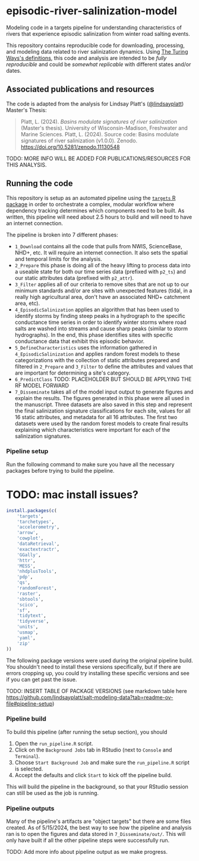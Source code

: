 # episodic-river-salinization-model
Modeling code in a targets pipeline for understanding characteristics of rivers that experience episodic salinization from winter road salting events.

This repository contains reproducible code for downloading, processing, and modeling data related to river salinization dynamics. Using [The Turing Ways's definitions](https://the-turing-way.netlify.app/reproducible-research/overview/overview-definitions), this code and analysis are intended to be *fully reproducible* and could be *somewhat replicable* with different states and/or dates. 

## Associated publications and resources

The code is adapted from the analysis for Lindsay Platt's ([@lindsayplatt](https://github.com/lindsa%5D(https://github.com/lindsayplatt))) Master's Thesis:

> Platt, L. (2024). *Basins modulate signatures of river salinization* (Master's thesis). University of Wisconsin-Madison, Freshwater and Marine Sciences.
> Platt, L. (2024). Source code: Basins modulate signatures of river salinization (v1.0.0). Zenodo. https://doi.org/10.5281/zenodo.11130548

TODO: MORE INFO WILL BE ADDED FOR PUBLICATIONS/RESOURCES FOR THIS ANALYSIS.

## Running the code 

This repository is setup as an automated pipeline using the [`targets` R package](https://books.ropensci.org/targets/) in order to orchestrate a complex, modular workflow where dependency tracking determines which components need to be built. As written, this pipeline will need about 2.5 hours to build and will need to have an internet connection.

The pipeline is broken into 7 different phases:

* `1_Download` contains all the code that pulls from NWIS, ScienceBase, NHD+, etc. It will require an internet connection. It also sets the spatial and temporal limits for the analysis.
* `2_Prepare` this phase is doing all of the heavy lifting to process data into a useable state for both our time series data (prefixed with `p2_ts`) and our static attributes data (prefixed with `p2_attr`).
* `3_Filter` applies all of our criteria to remove sites that are not up to our minimum standards and/or are sites with unexpected features (tidal, in a really high agricultural area, don't have an associated NHD+ catchment area, etc).
* `4_EpisodicSalinization` applies an algorithm that has been used to identify storms by finding steep peaks in a hydrograph to the specific conductance time series in order to identify winter storms where road salts are washed into streams and cause sharp peaks (similar to storm hydrographs). In the end, this phase identifies sites with specific conductance data that exhibit this episodic behavior.
* `5_DefineCharacteristics` uses the information gathered in `4_EpisodicSalinization` and applies random forest models to these categorizations with the collection of static attributes prepared and filtered in `2_Prepare` and `3_Filter` to define the attributes and values that are important for determining a site's category.
* `6_PredictClass` TODO: PLACEHOLDER BUT SHOULD BE APPLYING THE RF MODEL FORWARD
* `7_Disseminate` takes all of the model input output to generate figures and explain the results. The figures generated in this phase were all used in the manuscript. Three datasets are also saved in this step and represent the final salinization signature classifications for each site, values for all 16 static attributes, and metadata for all 16 attributes. The first two datasets were used by the random forest models to create final results explaining which characteristics were important for each of the salinization signatures.

### Pipeline setup

Run the following command to make sure you have all the necessary packages before trying to build the pipeline.

# TODO: mac install issues?

``` r
install.packages(c(
    'targets', 
    'tarchetypes',
    'accelerometry',
    'arrow',
    'cowplot',
    'dataRetrieval',
    'exactextractr',
    'GGally', 
    'httr',
    'MESS',
    'nhdplusTools',
    'pdp',
    'qs',
    'randomForest',
    'raster',
    'sbtools',
    'scico',
    'sf',
    'tidytext',
    'tidyverse',
    'units',
    'usmap',
    'yaml',
    'zip'
))
```

The following package versions were used during the original pipeline build. You shouldn't need to install these versions specifically, but if there are errors cropping up, you could try installing these specific versions and see if you can get past the issue.

TODO: INSERT TABLE OF PACKAGE VERSIONS (see markdown table here https://github.com/lindsayplatt/salt-modeling-data?tab=readme-ov-file#pipeline-setup)

### Pipeline build

To build this pipeline (after running the setup section), you should 

1. Open the `run_pipeline.R` script.
1. Click on the `Background Jobs` tab in RStudio (next to `Console` and `Terminal`).
1. Choose `Start Background Job` and make sure the `run_pipeline.R` script is selected.
1. Accept the defaults and click `Start` to kick off the pipeline build.

This will build the pipeline in the background, so that your RStudio session can still be used as the job is running.

### Pipeline outputs

Many of the pipeline's artifacts are "object targets" but there are some files created. As of 5/15/2024, the best way to see how the pipeline and analysis ran is to open the figures and data stored in  `7_Disseminate/out/`. This will only have built if all the other pipeline steps were successfully run. 

TODO: Add more info about pipeline output as we make progress.
